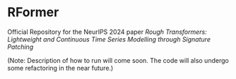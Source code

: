 # RFormer
Official Repository for the NeurIPS 2024 paper *Rough Transformers: Lightweight and Continuous Time Series Modelling through Signature Patching*

(Note: Description of how to run will come soon. The code will also undergo some refactoring in the near future.)
